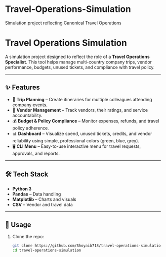 # Travel-Operations-Simulation
Simulation project reflecting Canonical Travel Operations
# Travel Operations Simulation  

A simulation project designed to reflect the role of a **Travel Operations Specialist**. This tool helps manage multi-country company trips, vendor performance, budgets, unused tickets, and compliance with travel policy.  

---

## ✨ Features  
- 📅 **Trip Planning** – Create itineraries for multiple colleagues attending company events.  
- 🏢 **Vendor Management** – Track vendors, their ratings, and service accountability.  
- 💰 **Budget & Policy Compliance** – Monitor expenses, refunds, and travel policy adherence.  
- 📊 **Dashboard** – Visualize spend, unused tickets, credits, and vendor reliability using simple, professional colors (green, blue, grey).  
- 🖥️ **CLI Menu** – Easy-to-use interactive menu for travel requests, approvals, and reports.  

---

## 🛠️ Tech Stack  
- **Python 3**  
- **Pandas** – Data handling  
- **Matplotlib** – Charts and visuals  
- **CSV** – Vendor and travel data  

---

## 🚀 Usage  

1. Clone the repo:  
   ```bash
   git clone https://github.com/Shoyaib718/travel-operations-simulation.git
   cd travel-operations-simulation
